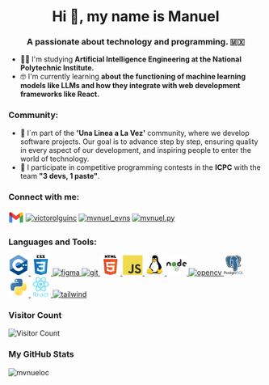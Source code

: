 <h1 align="center">Hi 👋, my name is Manuel</h1>  
<h3 align="center">A passionate about technology and programming. 🇲🇽</h3>  
    
- 👨‍💻 I'm studying  **Artificial Intelligence Engineering at the National Polytechnic Institute.**
- 🤓  I'm currently learning **about the functioning of machine learning models like LLMs and how they integrate with web development frameworks like React.**
  
<h3 align="left">Community:</h3> 

- 👥 I´m part of the **'Una Linea a La Vez'** community, where we develop software projects. Our goal is to advance step by step, ensuring quality in every aspect of our development, and inspiring people to enter the world of technology.
- 🎈 I participate in competitive programming contests in the **ICPC** with the team **"3 devs, 1 paste"**.  

<h3 align="left">Connect with me:</h3>  
<p align="left">  
<p align="left"> 
<a href="mailto:volguincas@gmail.com" target="blank"><img align="center" src="https://raw.githubusercontent.com/github/explore/8f19e4dbbf13418dc1b1d58bb265953553c15a46/topics/gmail/gmail.png" alt="correo" height="30" width="30" /></a>  
<a href="https://linkedin.com/in/victorolguinc" target="blank"><img align="center" src="https://raw.githubusercontent.com/rahuldkjain/github-profile-readme-generator/master/src/images/icons/Social/linked-in-alt.svg" alt="victorolguinc" height="30" width="40" /></a>  
<a href="https://instagram.com/mvnuel_evns" target="blank"><img align="center" src="https://raw.githubusercontent.com/rahuldkjain/github-profile-readme-generator/master/src/images/icons/Social/instagram.svg" alt="mvnuel_evns" height="30" width="40" /></a>  
<a href="https://codeforces.com/profile/mvnuel.py" target="blank"><img align="center" src="https://raw.githubusercontent.com/rahuldkjain/github-profile-readme-generator/master/src/images/icons/Social/codeforces.svg" alt="mvnuel.py" height="30" width="40" /></a>  
</p> 
  
<h3 align="left">Languages and Tools:</h3>  
<p align="left"> <a href="https://www.w3schools.com/cpp/" target="_blank" rel="noreferrer"> <img src="https://raw.githubusercontent.com/devicons/devicon/master/icons/cplusplus/cplusplus-original.svg" alt="cplusplus" width="40" height="40"/> </a> <a href="https://www.w3schools.com/css/" target="_blank" rel="noreferrer"> <img src="https://raw.githubusercontent.com/devicons/devicon/master/icons/css3/css3-original-wordmark.svg" alt="css3" width="40" height="40"/> </a> <a href="https://www.figma.com/" target="_blank" rel="noreferrer"> <img src="https://www.vectorlogo.zone/logos/figma/figma-icon.svg" alt="figma" width="40" height="40"/> </a> <a href="https://git-scm.com/" target="_blank" rel="noreferrer"> <img src="https://www.vectorlogo.zone/logos/git-scm/git-scm-icon.svg" alt="git" width="40" height="40"/> </a> <a href="https://www.w3.org/html/" target="_blank" rel="noreferrer"> <img src="https://raw.githubusercontent.com/devicons/devicon/master/icons/html5/html5-original-wordmark.svg" alt="html5" width="40" height="40"/> </a> <a href="https://developer.mozilla.org/en-US/docs/Web/JavaScript" target="_blank" rel="noreferrer"> <img src="https://raw.githubusercontent.com/devicons/devicon/master/icons/javascript/javascript-original.svg" alt="javascript" width="40" height="40"/> </a> <a href="https://www.linux.org/" target="_blank" rel="noreferrer"> <img src="https://raw.githubusercontent.com/devicons/devicon/master/icons/linux/linux-original.svg" alt="linux" width="40" height="40"/> </a> <a href="https://nodejs.org" target="_blank" rel="noreferrer"> <img src="https://raw.githubusercontent.com/devicons/devicon/master/icons/nodejs/nodejs-original-wordmark.svg" alt="nodejs" width="40" height="40"/> </a> <a href="https://opencv.org/" target="_blank" rel="noreferrer"> <img src="https://www.vectorlogo.zone/logos/opencv/opencv-icon.svg" alt="opencv" width="40" height="40"/> </a> <a href="https://www.postgresql.org" target="_blank" rel="noreferrer"> <img src="https://raw.githubusercontent.com/devicons/devicon/master/icons/postgresql/postgresql-original-wordmark.svg" alt="postgresql" width="40" height="40"/> </a> <a href="https://www.python.org" target="_blank" rel="noreferrer"> <img src="https://raw.githubusercontent.com/devicons/devicon/master/icons/python/python-original.svg" alt="python" width="40" height="40"/> </a> <a href="https://reactjs.org/" target="_blank" rel="noreferrer"> <img src="https://raw.githubusercontent.com/devicons/devicon/master/icons/react/react-original-wordmark.svg" alt="react" width="40" height="40"/> </a> <a href="https://tailwindcss.com/" target="_blank" rel="noreferrer"> <img src="https://www.vectorlogo.zone/logos/tailwindcss/tailwindcss-icon.svg" alt="tailwind" width="40" height="40"/> </a> </p>  
  
 <h3 align="left">Visitor Count</h3>  
  
 ![Visitor Count](https://profile-counter.glitch.me/mvnueloc/count.svg)

<h3 align="left">My GitHub Stats</h3>  

<p><img align="center" src="https://github-readme-streak-stats.herokuapp.com/?user=mvnueloc&" alt="mvnueloc" /></p>
